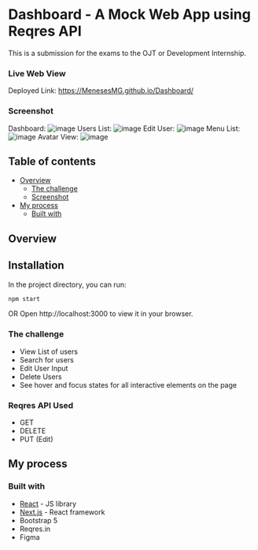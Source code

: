 # Dashboard - A Mock Web App using Reqres API

This is a submission for the exams to the OJT or Development Internship.

### Live Web View
Deployed Link: https://MenesesMG.github.io/Dashboard/

### Screenshot
Dashboard:
![image](https://github.com/20200020988/Dashboard/assets/124771373/230c86e7-af68-46cc-8c10-58bc710b70cf)
Users List:
![image](https://github.com/20200020988/Dashboard/assets/124771373/44b39e6a-047f-45b8-9d87-0fed494ced8c)
Edit User:
![image](https://github.com/20200020988/Dashboard/assets/124771373/232cc412-e728-4e6f-a2ca-5461fb300177)
Menu List:
![image](https://github.com/20200020988/Dashboard/assets/124771373/436e7f8f-9d2a-49ad-b014-67068f9b13d0)
Avatar View:
![image](https://github.com/20200020988/Dashboard/assets/124771373/1aa53919-6d8c-45cd-967c-f5d255f756de)


## Table of contents

- [Overview](#overview)
  - [The challenge](#the-challenge)
  - [Screenshot](#screenshot)
- [My process](#my-process)
  - [Built with](#built-with)

## Overview

## Installation

In the project directory, you can run:

```bash
npm start
```
OR Open http://localhost:3000 to view it in your browser.

### The challenge

- View List of users
- Search for users
- Edit User Input
- Delete Users
- See hover and focus states for all interactive elements on the page

### Reqres API Used

- GET
- DELETE
- PUT (Edit)

## My process

### Built with

- [React](https://reactjs.org/) - JS library
- [Next.js](https://nextjs.org/) - React framework
- Bootstrap 5
- Reqres.in
- Figma
